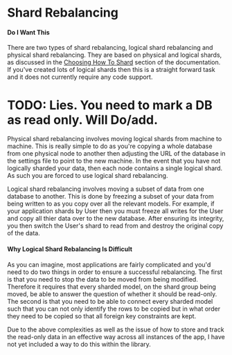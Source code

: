 # Shard Rebalancing

#### Do I Want This

There are two types of shard rebalancing, logical shard rebalancing and physical shard rebalancing. They are based on physical and logical shards, as discussed in the [Choosing How To Shard](../installation/HowToShard.html) section of the documentation. If you've created lots of logical shards then this is a straight forward task and it does not currently require any code support.
# TODO: Lies. You need to mark a DB as read only. Will Do/add.

Physical shard rebalancing involves moving logical shards from machine to machine. This is really simple to do as you're copying a whole database from one physical node to another then adjusting the URL of the database in the settings file to point to the new machine. In the event that you have not logically sharded your data, then each node contains a single logical shard. As such you are forced to use logical shard rebalancing.

Logical shard rebalancing involves moving a subset of data from one database to another. This is done by freezing a subset of your data from being written to as you copy over all the relevant models. For example, if your application shards by User then you must freeze all writes for the User and copy all thier data over to the new database. After ensuring its integrity, you then switch the User's shard to read from and destroy the original copy of the data.

#### Why Logical Shard Rebalancing Is Difficult

As you can imagine, most applications are fairly complicated and you'd need to do two things in order to ensure a successful rebalancing. The first is that you need to stop the data to be moved from being modified. Therefore it requires that every sharded model, on the shard group being moved, be able to answer the question of whether it should be read-only. The second is that you need to be able to connect every sharded model such that you can not only identify the rows to be copied but in what order they need to be copied so that all foreign key constraints are kept.

Due to the above complexities as well as the issue of how to store and track the read-only data in an effective way across all instances of the app, I have not yet included a way to do this within the library.
